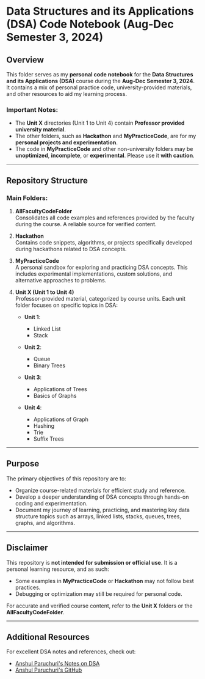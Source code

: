 # Data Structures and its Applications (DSA) Code Notebook (Aug-Dec Semester 3, 2024)

## Overview

This folder serves as my **personal code notebook** for the **Data Structures and its Applications (DSA)** course during the **Aug-Dec Semester 3, 2024**. It contains a mix of personal practice code, university-provided materials, and other resources to aid my learning process.

### Important Notes:

- The **Unit X** directories (Unit 1 to Unit 4) contain **Professor provided university material**.
- The other folders, such as **Hackathon** and **MyPracticeCode**, are for my **personal projects and experimentation**.
- The code in **MyPracticeCode** and other non-university folders may be **unoptimized**, **incomplete**, or **experimental**. Please use it **with caution**.

---

## Repository Structure

### Main Folders:

1. **AllFacultyCodeFolder**  
   Consolidates all code examples and references provided by the faculty during the course. A reliable source for verified content.

2. **Hackathon**  
   Contains code snippets, algorithms, or projects specifically developed during hackathons related to DSA concepts.

3. **MyPracticeCode**  
   A personal sandbox for exploring and practicing DSA concepts. This includes experimental implementations, custom solutions, and alternative approaches to problems.

4. **Unit X (Unit 1 to Unit 4)**  
   Professor-provided material, categorized by course units. Each unit folder focuses on specific topics in DSA:

   - **Unit 1**:

     - Linked List
     - Stack

   - **Unit 2**:

     - Queue
     - Binary Trees

   - **Unit 3**:

     - Applications of Trees
     - Basics of Graphs

   - **Unit 4**:
     - Applications of Graph
     - Hashing
     - Trie
     - Suffix Trees

---

## Purpose

The primary objectives of this repository are to:

- Organize course-related materials for efficient study and reference.
- Develop a deeper understanding of DSA concepts through hands-on coding and experimentation.
- Document my journey of learning, practicing, and mastering key data structure topics such as arrays, linked lists, stacks, queues, trees, graphs, and algorithms.

---

## Disclaimer

This repository is **not intended for submission or official use**. It is a personal learning resource, and as such:

- Some examples in **MyPracticeCode** or **Hackathon** may not follow best practices.
- Debugging or optimization may still be required for personal code.

For accurate and verified course content, refer to the **Unit X** folders or the **AllFacultyCodeFolder**.

---

## Additional Resources

For excellent DSA notes and references, check out:

- [Anshul Paruchuri's Notes on DSA](https://pissunotes.notion.site/Data-Structures-and-Algorithms-67f2340c47ad4af6ad152c2b3dbac483)
- [Anshul Paruchuri's GitHub](https://github.com/amateurmonke)
